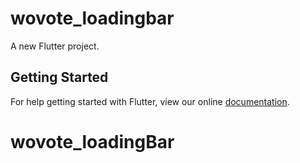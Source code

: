 # wovote_loadingbar

A new Flutter project.

## Getting Started

For help getting started with Flutter, view our online
[documentation](https://flutter.io/).
# wovote_loadingBar
